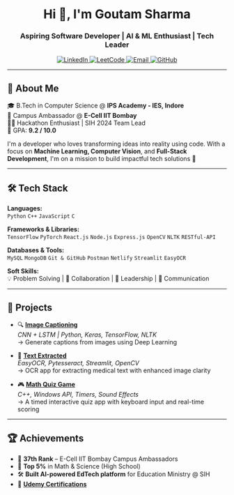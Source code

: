 <h1 align="center">Hi 👋, I'm Goutam Sharma</h1>
<h3 align="center">Aspiring Software Developer | AI & ML Enthusiast | Tech Leader</h3>

<p align="center">
  <a href="https://www.linkedin.com/in/goutam-sharma-3179262a4/" target="_blank">
    <img alt="LinkedIn" src="https://img.shields.io/badge/LinkedIn-blue?logo=linkedin&logoColor=white">
  </a>
  <a href="https://leetcode.com/u/Goutam_sharma7898/" target="_blank">
    <img alt="LeetCode" src="https://img.shields.io/badge/LeetCode-FFA116?logo=leetcode&logoColor=white">
  </a>
  <a href="mailto:goutamshaarma001212@gmail.com">
    <img alt="Email" src="https://img.shields.io/badge/Email-D14836?logo=gmail&logoColor=white">
  </a>
  <a href="https://github.com/Goutam16-Withcode">
    <img alt="GitHub" src="https://img.shields.io/badge/GitHub-000?logo=github&logoColor=white">
  </a>
</p>

---

## 🚀 About Me

🎓 B.Tech in Computer Science @ **IPS Academy - IES, Indore**  
💼 Campus Ambassador @ **E-Cell IIT Bombay**  
🧑‍💻 Hackathon Enthusiast | SIH 2024 Team Lead  
🌟 GPA: **9.2 / 10.0**

I'm a developer who loves transforming ideas into reality using code. With a focus on **Machine Learning, Computer Vision**, and **Full-Stack Development**, I'm on a mission to build impactful tech solutions 🚀

---

## 🛠️ Tech Stack

**Languages:**  
`Python` `C++` `JavaScript` `C`

**Frameworks & Libraries:**  
`TensorFlow` `PyTorch` `React.js` `Node.js` `Express.js` `OpenCV` `NLTK` `RESTful-API`

**Databases & Tools:**  
`MySQL` `MongoDB` `Git & GitHub` `Postman` `Netlify` `Streamlit` `EasyOCR`

**Soft Skills:**  
💡 Problem Solving | 🤝 Collaboration | 🎯 Leadership | 💬 Communication

---

## 🧠 Projects

- 🔍 [**Image Captioning**](https://github.com/Goutam16-Withcode/Image_Captioning_project.git)  
  *CNN + LSTM | Python, Keras, TensorFlow, NLTK*  
  → Generate captions from images using Deep Learning

- 🧾 [**Text Extracted**](https://github.com/Goutam16-Withcode/Text_Extracted.git)  
  *EasyOCR, Pytesseract, Streamlit, OpenCV*  
  → OCR app for extracting medical text with enhanced image clarity

- 🎮 [**Math Quiz Game**](https://github.com/Goutam16-Withcode/Math_Quiz-Game.git)  
  *C++, Windows API, Timers, Sound Effects*  
  → A timed interactive quiz app with keyboard input and real-time scoring

---

## 🏆 Achievements

- 🏅 **37th Rank** – E-Cell IIT Bombay Campus Ambassadors  
- 🧠 **Top 5%** in Math & Science (High School)  
- 🛠️ **Built AI-powered EdTech platform** for Education Ministry @ SIH  
- 📜 [**Udemy Certifications**](https://udemy-certificate.s3.amazonaws.com/image/UC-731e5338-59d1-429d-963)
